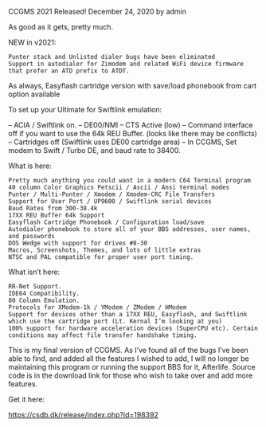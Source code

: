 CCGMS 2021 Released!
December 24, 2020 by admin	

As good as it gets, pretty much.

NEW in v2021:

    Punter stack and Unlisted dialer bugs have been eliminated
    Support in autodialer for Zimodem and related WiFi device firmware that prefer an ATD prefix to ATDT.

As always, Easyflash cartridge version with save/load phonebook from cart option available

To set up your Ultimate for Swiftlink emulation:

– ACIA / Swiftlink on.
– DE00/NMI
– CTS Active (low)
– Command interface off if you want to use the 64k REU Buffer. (looks like there may be conflicts)
– Cartridges off (Swiftlink uses DE00 cartridge area)
– In CCGMS, Set modem to Swift / Turbo DE, and baud rate to 38400.

What is here:

    Pretty much anything you could want in a modern C64 Terminal program
    40 column Color Graphics Petscii / Ascii / Ansi terminal modes
    Punter / Multi-Punter / Xmodem / Xmodem-CRC File Transfers
    Support for User Port / UP9600 / Swiftlink serial devices
    Baud Rates from 300-38.4k
    17XX REU Buffer 64k Support
    Easyflash Cartridge Phonebook / Configuration load/save
    Autodialer phonebook to store all of your BBS addresses, user names, and passwords
    DOS Wedge with support for drives #8-30
    Macros, Screenshots, Themes, and lots of little extras
    NTSC and PAL compatible for proper user port timing.

What isn’t here:

    RR-Net Support.
    IDE64 Compatibility.
    80 Column Emulation.
    Protocols for XModem-1k / YModem / ZModem / HModem
    Support for devices other than a 17XX REU, Easyflash, and Swiftlink which use the cartridge port (Lt. Kernal I’m looking at you)
    100% support for hardware acceleration devices (SuperCPU etc). Certain conditions may affect file transfer handshake timing.

This is my final version of CCGMS. As I’ve found all of the bugs I’ve been able to find, and added all the features I wished to add, I will no longer be maintaining this program or running the support BBS for it, Afterlife. Source code is in the download link for those who wish to take over and add more features.

Get it here:

https://csdb.dk/release/index.php?id=198392
